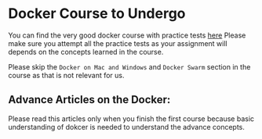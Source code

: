 # Docker Course to Undergo

You can find the very good docker course with practice tests [here](https://www.udemy.com/course/learn-docker/)
Please make sure you attempt all the practice tests as your assignment will depends on the concepts learned in 
the course.

Please skip the `Docker on Mac and Windows` and `Docker Swarm` section in the course as that is not relevant for us.


## Advance Articles on the Docker:

Please read this articles only when you finish the first course because basic understanding of dokcer is needed to 
understand the advance concepts.

